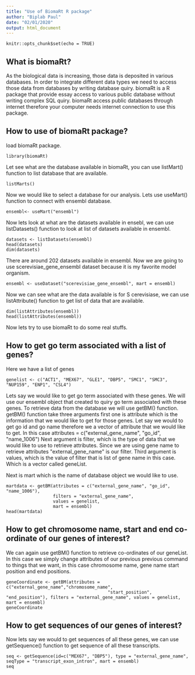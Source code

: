 ```yaml
---
title: "Use of BiomaRt R package"
author: "Biplab Paul"
date: "02/01/2020"
output: html_document
---
```


```{r setup, include=FALSE}
knitr::opts_chunk$set(echo = TRUE)
```

## What is biomaRt?
As the biological data is increasing, those data is deposited in various databases. In order to integrate different data types we need to access those data from databases by writing database quiry. biomaRt is a R package that provide essay access to various public database without writing complex SQL quiry. biomaRt access public databases through internet therefore your computer needs internet connection to use this package.

## How to use of biomaRt package?

load biomaRt package.
```{r}
library(biomaRt)
```
Let see what are the database available in biomaRt, you can use listMart() function to list database that are available.

```{r}
listMarts()
```
Now we would like to select a database for our analysis. Lets use useMart() function to connect with ensembl database.

```{r}
ensembl<- useMart("ensembl")
```
Now lets look at what are the datasets available in ensebl, we can use listDatasets() function to look at list of datasets available in ensembl. 

```{r}
datasets <- listDatasets(ensembl)
head(datasets)
dim(datasets)
```
There are around 202 datasets available in ensembl. Now we are going to use scerevisiae_gene_ensembl dataset because it is my favorite model organism. 

```{r}
ensembl <- useDataset("scerevisiae_gene_ensembl", mart = ensembl)
```
Now we can see what are the data available is for S cerevisiase, we can use listAttribute() function to get list of data that are available. 
```{r}
dim(listAttributes(ensembl))
head(listAttributes(ensembl))
```
Now lets try to use biomaRt to do some real stuffs. 

## How to get go term associated with a list of genes?

Here we have a list of genes
```{r}
genelist <- c("ACT1", "MEX67", "GLE1", "DBP5", "SMC1", "SMC3", "NUP159", "ENP1", "CSL4")
```
Lets say we would like to get go term associated with these genes. We will use our ensembl object that created to quiry go term associated with these genes. To retrieve data from the database we will use getBM() function. getBM() function take three arguments first one is attribute which is the information that we would like to get for those genes. Let say we would to get go id and go name therefore we a vector of attribute that we would like to get. In this case attributes = c("external_gene_name", "go_id", "name_1006")
Next argument is filter, which is the type of data that we would like to use to retrieve attributes. Since we are using gene name to retrieve attributes "external_gene_name" is our filter. 
Third argument is values, which is the value of filter that is list of gene name in this case. Which is a vector called geneList. 

Next is mart which is the name of database object we would like to use. 

```{r}
martdata <- getBM(attributes = c("external_gene_name", "go_id", "name_1006"),
                  filters = "external_gene_name",
                  values = genelist,
                  mart = ensembl)
head(martdata)
```
## How to get chromosome name, start and end co-ordinate of our genes of interest?
We can again use getBM() function to retrieve co-ordinates of our geneList. In this case we simply change attributes of our previous previous command to things that we want, in this case chromosome name, gene name start position and end positions.
```{r}
geneCoordinate <- getBM(attributes = c("external_gene_name","chromosome_name",
                                       "start_position", "end_position"), filters = "external_gene_name", values = genelist, mart = ensembl)
geneCoordinate
```
## How to get sequences of our genes of interest?
Now lets say we would to get sequences of all these genes, we can use getSequence() function to get sequence of all these transcripts. 

```{r}
seq <- getSequence(id=c("MEX67", "DBP5"), type = "external_gene_name", seqType = "transcript_exon_intron", mart = ensembl)
seq
```
